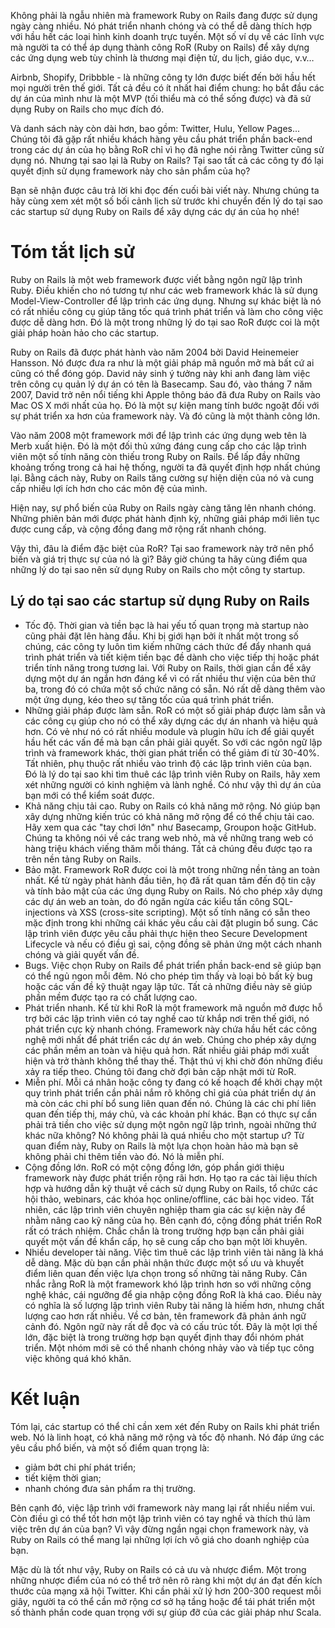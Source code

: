 Không phải là ngẫu nhiên mà framework Ruby on Rails đang được sử dụng ngày càng nhiều. Nó phát triển nhanh chóng và có thể dễ dàng thích hợp với hầu hết các loại hình kinh doanh trực tuyến. Một số ví dụ về các lĩnh vực mà người ta có thể áp dụng thành công RoR (Ruby on Rails) để xây dựng các ứng dụng web tùy chỉnh là thương mại điện tử, du lịch, giáo dục, v.v…

Airbnb, Shopify, Dribbble - là những công ty lớn được biết đến bởi hầu hết mọi người trên thế giới. Tất cả đều có ít nhất hai điểm chung: họ bắt đầu các dự án của mình như là một MVP (tối thiểu mà có thể sống được) và đã sử dụng Ruby on Rails cho mục đích đó.

Và danh sách này còn dài hơn, bao gồm: Twitter, Hulu, Yellow Pages... Chúng tôi đã gặp rất nhiều khách hàng yêu cầu phát triển phần back-end trong các dự án của họ bằng RoR chỉ vì họ đã nghe nói rằng Twitter cũng sử dụng nó. Nhưng tại sao lại là Ruby on Rails? Tại sao tất cả các công ty đó lại quyết định sử dụng framework này cho sản phẩm của họ?

Bạn sẽ nhận được câu trả lời khi đọc đến cuối bài viết này. Nhưng chúng ta hãy cùng xem xét một số bối cảnh lịch sử trước khi chuyển đến lý do tại sao các startup sử dụng Ruby on Rails để xây dựng các dự án của họ nhé!

# Tóm tắt lịch sử

Ruby on Rails là một web framework được viết bằng ngôn ngữ lập trình Ruby. Điều khiến cho nó tương tự như các web framework khác là sử dụng Model-View-Controller để lập trình các ứng dụng. Nhưng sự khác biệt là nó có rất nhiều công cụ giúp tăng tốc quá trình phát triển và làm cho công việc được dễ dàng hơn. Đó là một trong những lý do tại sao RoR được coi là một giải pháp hoàn hảo cho các startup.

Ruby on Rails đã được phát hành vào năm 2004 bởi David Heinemeier Hansson. Nó được đưa ra như là một giải pháp mã nguồn mở mà bất cứ ai cũng có thể đóng góp. David nảy sinh ý tưởng này khi anh đang làm việc trên công cụ quản lý dự án có tên là Basecamp. Sau đó, vào tháng 7 năm 2007, David trở nên nổi tiếng khi Apple thông báo đã đưa Ruby on Rails vào Mac OS X mới nhất của họ. Đó là một sự kiện mang tính bước ngoặt đối với sự phát triển xa hơn của framework này. Và đó cũng là một thành công lớn.

Vào năm 2008 một framework mới để lập trình các ứng dụng web tên là Merb xuất hiện. Đó là một đối thủ xứng đáng cung cấp cho các lập trình viên một số tính năng còn thiếu trong Ruby on Rails. Để lấp đầy những khoảng trống trong cả hai hệ thống, người ta đã quyết định hợp nhất chúng lại. Bằng cách này, Ruby on Rails tăng cường sự hiện diện của nó và cung cấp nhiều lợi ích hơn cho các môn đệ của mình.

Hiện nay, sự phổ biến của Ruby on Rails ngày càng tăng lên nhanh chóng. Những phiên bản mới được phát hành định kỳ, những giải pháp mới liên tục được cung cấp, và cộng đồng đang mở rộng rất nhanh chóng.

Vậy thì, đâu là điểm đặc biệt của RoR? Tại sao framework này trở nên phổ biến và giá trị thực sự của nó là gì? Bây giờ chúng ta hãy cùng điểm qua những lý do tại sao nên sử dụng Ruby on Rails cho một công ty startup.

## Lý do tại sao các startup sử dụng Ruby on Rails

- Tốc độ. Thời gian và tiền bạc là hai yếu tố quan trọng mà startup nào cũng phải đặt lên hàng đầu. Khi bị giới hạn bởi ít nhất một trong số chúng, các công ty luôn tìm kiếm những cách thức để đẩy nhanh quá trình phát triển và tiết kiệm tiền bạc đề dành cho việc tiếp thị hoặc phát triển tính năng trong tương lai. Với Ruby on Rails, thời gian cần để xây dựng một dự án ngắn hơn đáng kể vì có rất nhiều thư viện của bên thứ ba, trong đó có chứa một số chức năng có sẵn. Nó rất dễ dàng thêm vào một ứng dụng, kéo theo sự tăng tốc của quá trình phát triển.
- Những giải pháp được làm sẵn. RoR có một số giải pháp được làm sẵn và các công cụ giúp cho nó có thể xây dựng các dự án nhanh và hiệu quả hơn. Có vẻ như nó có rất nhiều module và plugin hữu ích để giải quyết hầu hết các vấn đề mà bạn cần phải giải quyết. So với các ngôn ngữ lập trình và framework khác, thời gian phát triển có thể giảm đi từ 30-40%. Tất nhiên, phụ thuộc rất nhiều vào trình độ các lập trình viên của bạn. Đó là lý do tại sao khi tìm thuê các lập trình viên Ruby on Rails, hãy xem xét những người có kinh nghiệm và lành nghề. Có như vậy thì dự án của bạn mới có thể kiểm soát được.
- Khả năng chịu tải cao. Ruby on Rails có khả năng mở rộng. Nó giúp bạn xây dựng những kiến trúc có khả năng mở rộng để có thể chịu tải cao. Hãy xem qua các "tay chơi lớn" như Basecamp, Groupon hoặc GitHub. Chúng ta không nói về các trang web nhỏ, mà về những trang web có hàng triệu khách viếng thăm mỗi tháng. Tất cả chúng đều được tạo ra trên nền tảng Ruby on Rails.
- Bảo mật. Framework RoR được coi là một trong những nền tảng an toàn nhất. Kể từ ngày phát hành đầu tiên, họ đã rất quan tâm đến độ tin cậy và tính bảo mật của các ứng dụng Ruby on Rails. Nó cho phép xây dựng các dự án web an toàn, do đó ngăn ngừa các kiểu tấn công SQL-injections và XSS (cross-site scripting). Một số tính năng có sẵn theo mặc định trong khi những cái khác yêu cầu cài đặt plugin bổ sung. Các lập trình viên được yêu cầu phải thực hiện theo Secure Development Lifecycle và nếu có điều gì sai, cộng đồng sẽ phản ứng một cách nhanh chóng và giải quyết vấn đề.
- Bugs. Việc chọn Ruby on Rails để phát triển phần back-end sẽ giúp bạn có thể ngủ ngon mỗi đêm. Nó cho phép tìm thấy và loại bỏ bất kỳ bug hoặc các vấn đề kỹ thuật ngay lập tức. Tất cả những điều này sẽ giúp phần mềm được tạo ra có chất lượng cao.
- Phát triển nhanh. Kể từ khi RoR là một framework mã nguồn mở được hỗ trợ bởi các lập trình viên có tay nghề cao từ khắp nơi trên thế giới, nó phát triển cực kỳ nhanh chóng. Framework này chứa hầu hết các công nghệ mới nhất để phát triển các dự án web. Chúng cho phép xây dựng các phần mềm an toàn và hiệu quả hơn. Rất nhiều giải pháp mới xuất hiện và trở thành không thể thay thế. Thật thú vị khi chờ đón những điều xảy ra tiếp theo. Chúng tôi đang chờ đợi bản cập nhật mới từ RoR.
- Miễn phí. Mỗi cá nhân hoặc công ty đang có kế hoạch để khởi chạy một quy trình phát triển cần phải nắm rõ không chỉ giá của phát triển dự án mà còn các chi phí bổ sung liên quan đến nó. Chúng là các chi phí liên quan đến tiếp thị, máy chủ, và các khoản phí khác. Bạn có thực sự cần phải trả tiền cho việc sử dụng một ngôn ngữ lập trình, ngoài những thứ khác nữa không? Nó không phải là quá nhiều cho một startup ư? Từ quan điểm này, Ruby on Rails là một lựa chọn hoàn hảo mà bạn sẽ không phải chi thêm tiền vào đó. Nó là miễn phí.
- Cộng đồng lớn. RoR có một cộng đồng lớn, góp phần giới thiệu framework này được phát triển rộng rãi hơn. Họ tạo ra các tài liệu thích hợp và hướng dẫn kỹ thuật về cách sử dụng Ruby on Rails, tổ chức các hội thảo, webinars, các khóa học online/offline, các bài học video. Tất nhiên, các lập trình viên chuyên nghiệp tham gia các sự kiện này để nhằm nâng cao kỹ năng của họ. Bên cạnh đó, cộng đồng phát triển RoR rất có trách nhiệm. Chắc chắn là trong trường hợp bạn cần phải giải quyết một vấn đề khẩn cấp, họ sẽ cung cấp cho bạn một lời khuyên.
- Nhiều developer tài năng. Việc tìm thuê các lập trình viên tài năng là khá dễ dàng. Mặc dù bạn cần phải nhận thức được một số ưu và khuyết điểm liên quan đến việc lựa chọn trong số những tài năng Ruby. Cân nhắc rằng RoR là một framework khó lập trình hơn so với những công nghệ khác, cái ngưỡng để gia nhập cộng đồng RoR là khá cao. Điều này có nghĩa là số lượng lập trình viên Ruby tài năng là hiếm hơn, nhưng chất lượng cao hơn rất nhiều. Về cơ bản, tên framework đã phản ánh ngữ cảnh đó. Ngôn ngữ này rất dễ đọc và có cấu trúc tốt. Đây là một lợi thế lớn, đặc biệt là trong trường hợp bạn quyết định thay đổi nhóm phát triển. Một nhóm mới sẽ có thể nhanh chóng nhảy vào và tiếp tục công việc không quá khó khăn.

# Kết luận

Tóm lại, các startup có thể chỉ cần xem xét đến Ruby on Rails khi phát triển web. Nó là linh hoạt, có khả năng mở rộng và tốc độ nhanh. Nó đáp ứng các yêu cầu phổ biến, và một số điểm quan trọng là:

- giảm bớt chi phí phát triển;
- tiết kiệm thời gian;
- nhanh chóng đưa sản phẩm ra thị trường.

Bên cạnh đó, việc lập trình với framework này mang lại rất nhiều niềm vui. Còn điều gì có thể tốt hơn một lập trình viên có tay nghề và thích thú làm việc trên dự án của bạn? Vì vậy đừng ngần ngại chọn framework này, và Ruby on Rails có thể mang lại những lợi ích vô giá cho doanh nghiệp của bạn.

Mặc dù là tốt như vậy, Ruby on Rails có cả ưu và nhược điểm. Một trong những nhược điểm của nó có thể trở nên rõ ràng khi một dự án đạt đến kích thước của mạng xã hội Twitter. Khi cần phải xử lý hơn 200-300 request mỗi giây, người ta có thể cần mở rộng cơ sở hạ tầng hoặc để tái phát triển một số thành phần code quan trọng với sự giúp đỡ của các giải pháp như Scala.

